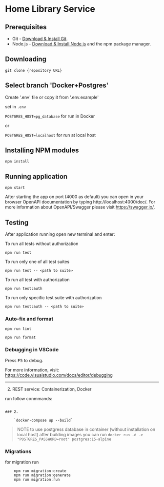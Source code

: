 # Home Library Service

## Prerequisites

- Git - [Download & Install Git](https://git-scm.com/downloads).
- Node.js - [Download & Install Node.js](https://nodejs.org/en/download/) and the npm package manager.

## Downloading

```
git clone {repository URL}
```

## Select branch 'Docker+Postgres'

 Create '.env' file or copy it from '.env.example'

set in `.env`

 `POSTGRES_HOST=pg_database` for run in Docker

or 
 
`POSTGRES_HOST=localhost`  for run at local host  


## Installing NPM modules

```
npm install
```

## Running application

```
npm start
```

After starting the app on port (4000 as default) you can open
in your browser OpenAPI documentation by typing http://localhost:4000/doc/.
For more information about OpenAPI/Swagger please visit https://swagger.io/.

## Testing

After application running open new terminal and enter:

To run all tests without authorization

```
npm run test
```

To run only one of all test suites

```
npm run test -- <path to suite>
```

To run all test with authorization

```
npm run test:auth
```

To run only specific test suite with authorization

```
npm run test:auth -- <path to suite>
```

### Auto-fix and format

```
npm run lint
```

```
npm run format
```

### Debugging in VSCode

Press <kbd>F5</kbd> to debug.

For more information, visit: https://code.visualstudio.com/docs/editor/debugging

---

2. REST service: Containerization, Docker

run follow conmmands:

```

### 2.

    `docker-compose up --build`

```

> NOTE
> to use postgress database in container (without installation on local host)
> after building images you can run
> `docker run -d -e "POSTGRES_PASSWORD=root" postgres:15-alpine`

### Migrations

for migration run

```
    npm run migration:create
    npm run migration:generate
    npm run migration:run
```
